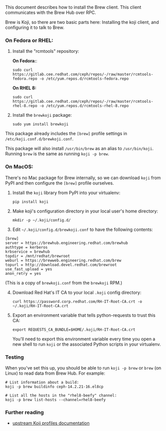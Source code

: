 This document describes how to install the Brew client. This client
communicates with the Brew Hub over RPC.

Brew is Koji, so there are two basic parts here: Installing the koji client,
and configuring it to talk to Brew.

### On Fedora or RHEL:

1. Install the "rcmtools" repository:

   **On Fedora:**:
   ```
   sudo curl https://gitlab.cee.redhat.com/ceph/repos/-/raw/master/rcmtools-fedora.repo -o /etc/yum.repos.d/rcmtools-fedora.repo
   ```
   **On RHEL 8:**
   ```
   sudo curl https://gitlab.cee.redhat.com/ceph/repos/-/raw/master/rcmtools-rhel-8.repo -o /etc/yum.repos.d/rcmtools-rhel-8.repo
   ```
2. Install the `brewkoji` package:
   ```
   sudo yum install brewkoji
   ```

This package already includes the `[brew]` profile settings in
`/etc/koji.conf.d/brewkoji.conf`.

This package will also install `/usr/bin/brew` as an alias to `/usr/bin/koji`.
Running `brew` is the same as running `koji -p brew`.

### On MacOS:

There's no Mac package for Brew internally, so we can download `koji` from PyPI
and then configure the `[brew]` profile ourselves.

1. Install the `koji` library from PyPI into your virtualenv:
   ```
   pip install koji
   ```
2. Make koji's configuration directory in your local user's home directory:
   ```
   mkdir -p ~/.koji/config.d/
   ```
3. Edit `~/.koji/config.d/brewkoji.conf` to have the following contents:

```
[brew]
server = https://brewhub.engineering.redhat.com/brewhub
authtype = kerberos
krbservice = brewhub
topdir = /mnt/redhat/brewroot
weburl = https://brewweb.engineering.redhat.com/brew
topurl = http://download.devel.redhat.com/brewroot
use_fast_upload = yes
anon_retry = yes
```
(This is a copy of `brewkoji.conf` from the `brewkoji` RPM.)

4. Download Red Hat's IT CA to your local `.koji` config directory:

   ```
   curl https://password.corp.redhat.com/RH-IT-Root-CA.crt -o ~/.koji/RH-IT-Root-CA.crt
   ```

5. Export an environment variable that tells python-requests to trust this CA:

   ```
   export REQUESTS_CA_BUNDLE=$HOME/.koji/RH-IT-Root-CA.crt
   ```
   You'll need to export this environment variable every time you open a new
   shell to run `koji` or the associated Python scripts in your virtualenv.

### Testing

When you've set this up, you should be able to run `koji -p brew` or `brew` (on
Linux) to read data from Brew Hub. For example:

```
# List information about a build:
koji -p brew buildinfo ceph-14.2.21-16.el8cp
```

```
# List all the hosts in the "rhel8-beefy" channel:
koji -p brew list-hosts --channel=rhel8-beefy
```

### Further reading

* [upstream Koji profiles documentation](https://docs.pagure.org/koji/profiles/)
